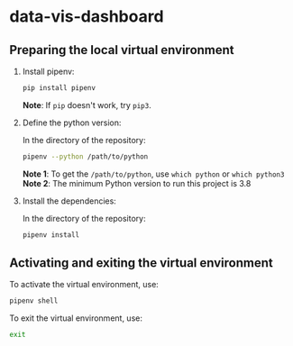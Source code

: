 # data-vis-dashboard

## Preparing the local virtual environment

1. Install pipenv:

    ```bash
    pip install pipenv
    ```

    **Note**: If `pip` doesn't work, try `pip3`.

2. Define the python version:

    In the directory of the repository:

    ```bash
    pipenv --python /path/to/python
    ```

    **Note 1**: To get the `/path/to/python`, use `which python` or `which python3`
    **Note 2**: The minimum Python version to run this project is 3.8

3. Install the dependencies:

    In the directory of the repository:

    ```bash
    pipenv install
    ```

## Activating and exiting the virtual environment

To activate the virtual environment, use:

```bash
pipenv shell
```

To exit the virtual environment, use:

```bash
exit
```
